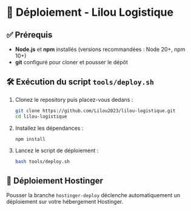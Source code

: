 # 🚀 Déploiement - Lilou Logistique

## ✅ Prérequis

- **Node.js** et **npm** installés (versions recommandées : Node 20+, npm 10+)
- **git** configuré pour cloner et pousser le dépôt

## 🛠️ Exécution du script `tools/deploy.sh`

1. Clonez le repository puis placez-vous dedans :
   ```bash
   git clone https://github.com/Lilou2023/lilou-logistique.git
   cd lilou-logistique
   ```
2. Installez les dépendances :
   ```bash
   npm install
   ```
3. Lancez le script de déploiement :
   ```bash
   bash tools/deploy.sh
   ```

## 🚀 Déploiement Hostinger

Pousser la branche `hostinger-deploy` déclenche automatiquement un déploiement sur votre hébergement Hostinger.
